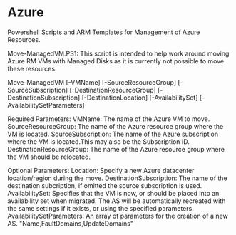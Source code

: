 # Azure

Powershell Scripts and ARM Templates for Management of Azure Resources.

Move-ManagedVM.PS1: This script is intended to help work around moving Azure RM VMs with Managed Disks as it is currently not possible to move these resources.

Move-ManagedVM 
    [-VMName] <string>
    [-SourceResourceGroup] <string>
    [-SourceSubscription] <string>
    [-DestinationResourceGroup] <string>
    [-DestinationSubscription] <string>
    [-DestinationLocation] <string>
    [-AvailabilitySet] <switch>
    [-AvailabilitySetParameters] <string>
    

Required Parameters:
VMName: The name of the Azure VM to move.
SourceResourceGroup: The name of the Azure resource group where the VM is located.
SourceSubscription: The name of the Azure subscription where the VM is located.This may also be the Subscription ID.
DestinationResourceGroup: The name of the Azure resource group where the VM should be relocated.

Optional Parameters:
Location: Specify a new Azure datacenter location/region during the move.
DestinationSubscription: The name of the destination subcription, if omitted the source subscription is used.
AvailabilitySet: Specifies that the VM is now, or should be placed into an availability set when migrated. The AS will be automatically recreated with the same settings if it exists, or using the specified parameters.
AvailabilitySetParameters: An array of parameters for the creation of a new AS.
                            "Name,FaultDomains,UpdateDomains"
